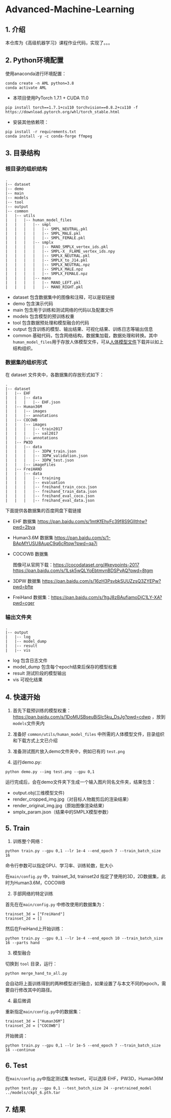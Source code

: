 # Advanced-Machine-Learning



## 1. 介绍
本仓库为《高级机器学习》课程作业代码，实现了。。。


## 2. Python环境配置
使用anaconda进行环境配置：
```
conda create -n AML python=3.8
conda activate AML
```

- 本项目使用PyTorch 1.7.1 + CUDA 11.0
```
pip install torch==1.7.1+cu110 torchvision==0.8.2+cu110 -f https://download.pytorch.org/whl/torch_stable.html
```
- 安装其他依赖项：
```
pip install -r requirements.txt
conda install -y -c conda-forge ffmpeg
```

## 3. 目录结构
### 根目录的组织结构
```
.
|-- dataset
|-- demo
|-- main  
|-- models
|-- tool
|-- output  
|-- common
|   |-- utils
|   |   |-- human_model_files
|   |   |   |-- smpl
|   |   |   |   |-- SMPL_NEUTRAL.pkl
|   |   |   |   |-- SMPL_MALE.pkl
|   |   |   |   |-- SMPL_FEMALE.pkl
|   |   |   |-- smplx
|   |   |   |   |-- MANO_SMPLX_vertex_ids.pkl
|   |   |   |   |-- SMPL-X__FLAME_vertex_ids.npy
|   |   |   |   |-- SMPLX_NEUTRAL.pkl
|   |   |   |   |-- SMPLX_to_J14.pkl
|   |   |   |   |-- SMPLX_NEUTRAL.npz
|   |   |   |   |-- SMPLX_MALE.npz
|   |   |   |   |-- SMPLX_FEMALE.npz
|   |   |   |-- mano
|   |   |   |   |-- MANO_LEFT.pkl
|   |   |   |   |-- MANO_RIGHT.pkl
```

- dataset 包含数据集中的图像和注释，可以是软链接
- demo 包含演示代码
- main 包含用于训练和测试网络的代码以及配置文件
- models 包含模型的预训练权重
- tool 包含数据预处理和模型融合的代码
- output 包含训练的模型、输出结果、可视化结果、训练日志等输出信息
- common 基础代码，包含网络结构，数据集加载，数据处理和转换。其中`human_model_files`用于存放人体模型文件，可从[人体模型文件](https://pan.baidu.com/s/1P9NKJtzGJAkr62E0FJZvIA?pwd=9z6v)下载并以如上结构组织。


### 数据集的组织形式
在 dataset 文件夹中，各数据集的存放形式如下：
```
.
|-- dataset  
|   |-- EHF
|   |   |-- data
|   |   |   |-- EHF.json
|   |-- Human36M  
|   |   |-- images  
|   |   |-- annotations  
|   |-- COCOWB
|   |   |-- images  
|   |   |   |-- train2017  
|   |   |   |-- val2017  
|   |   |-- annotations 
|   |-- PW3D
|   |   |-- data
|   |   |   |-- 3DPW_train.json
|   |   |   |-- 3DPW_validation.json
|   |   |   |-- 3DPW_test.json
|   |   |-- imageFiles
|   |-- FreiHAND
|   |   |-- data
|   |   |   |-- training
|   |   |   |-- evaluation
|   |   |   |-- freihand_train_coco.json
|   |   |   |-- freihand_train_data.json
|   |   |   |-- freihand_eval_coco.json
|   |   |   |-- freihand_eval_data.json
```
下面提供各数据集的百度网盘下载链接
- EHF 数据集 https://pan.baidu.com/s/1mtKfEhyFc39f8S9GIlthtw?pwd=2bva
- Human3.6M 数据集 https://pan.baidu.com/s/1-BApMYUSU8AupC9q6cRtqw?pwd=qa7i
- COCOWB 数据集 
  
  图像可从官网下载：https://cocodataset.org/#keypoints-2017
  https://pan.baidu.com/s/1Lsk5wQLYoEbtmvnBDSPvAQ?pwd=8tgm
- 3DPW 数据集 https://pan.baidu.com/s/16zH3PsvbkSUUZzsQ3ZYEPw?pwd=bfte
- FreiHand 数据集：https://pan.baidu.com/s/1tgJ8zBAufiamoDjC1LY-XA?pwd=cger

### 输出文件夹
```
.
|-- output  
|   |-- log  
|   |-- model_dump  
|   |-- result  
|   |-- vis  
```
- log 包含日志文件
- model_dump 包含每个epoch结束后保存的模型权重
- result 测试阶段的模型输出
- vis 可视化结果

## 4. 快速开始
1. 首先下载预训练的模型权重：https://pan.baidu.com/s/1DoMUSBseuBiSIc5ku_DsJg?pwd=cdwp ，放到`models`文件夹内

2. 准备好 `common/utils/human_model_files` 中所需的人体模型文件，目录组织和下载方式上文已介绍

3. 准备测试图片放入demo文件夹中，例如已有的 `test.png`

4. 运行demo.py:
```
python demo.py --img test.png --gpu 0,1
```

运行完成后，会在demo文件夹下生成一个输入图片同名文件夹，结果包含：
- output.obj(三维模型文件)
- render_cropped_img.jpg（对目标人物裁剪后的渲染结果）
- render_original_img.jpg（原始图像渲染结果）
- smplx_param.json（结果中的SMPLX模型参数）

## 5. Train

1. 训练整个网络：
```
python train.py --gpu 0,1 --lr 1e-4 --end_epoch 7 --train_batch_size 16
```
命令行参数可以指定GPU、学习率、训练轮数，批大小

在`main/config.py` 中，trainset_3d, trainset2d 指定了使用的3D，2D数据集，此时为Human3.6M，COCOWB

2. 手部网络的特定训练
   
首先在在`main/config.py` 中修改使用的数据集为：
```
trainset_3d = ["FreiHand"]
trainset_2d = []
```
然后在FreiHand上开始训练：
```
python train.py --gpu 0,1 --lr 1e-4 --end_epoch 10 --train_batch_size 16 --parts hand
```

3. 模型融合
   
切换到 `tool` 目录，运行：
```
python merge_hand_to_all.py
```

会自动将上面训练得到的两种模型进行融合，如果设置了与本文不同的epoch，需要自行修改其中的路径。

4. 最后微调
   
重新指定`main/config.py`中的数据集：
```
trainset_3d = ["Human36M"]
trainset_2d = ["COCOWB"]
```
开始微调：
```
python train.py --gpu 0,1 --lr 1e-5 --end_epoch 7 --train_batch_size 16 --continue
```


## 6. Test
在`main/config.py`中指定测试集 testset，可以选择 EHF，PW3D，Human36M

```
python test.py --gpu 0,1 --test_batch_size 24 --pretrained_model ../models/ckpt_6.pth.tar
```

## 7. 结果
